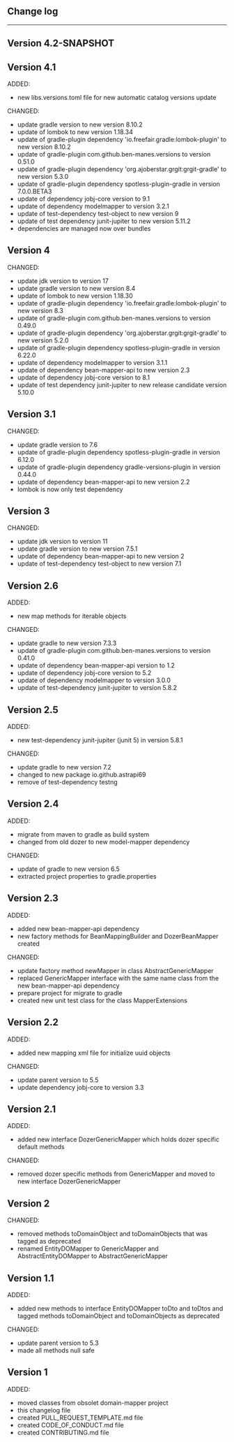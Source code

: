 ## Change log
----------------------

Version 4.2-SNAPSHOT
-------------


Version 4.1
-------------

ADDED:

- new libs.versions.toml file for new automatic catalog versions update

CHANGED:

- update gradle version to new version 8.10.2
- update of lombok to new version 1.18.34
- update of gradle-plugin dependency 'io.freefair.gradle:lombok-plugin' to new version 8.10.2
- update of gradle-plugin com.github.ben-manes.versions to version 0.51.0
- update of gradle-plugin dependency 'org.ajoberstar.grgit:grgit-gradle' to new version 5.3.0
- update of gradle-plugin dependency spotless-plugin-gradle in version 7.0.0.BETA3
- update of dependency jobj-core version to 9.1
- update of dependency modelmapper to version 3.2.1
- update of test-dependency test-object to new version 9
- update of test dependency junit-jupiter to new version 5.11.2
- dependencies are managed now over bundles

Version 4
-------------

CHANGED:

- update jdk version to version 17
- update gradle version to new version 8.4
- update of lombok to new version 1.18.30
- update of gradle-plugin dependency 'io.freefair.gradle:lombok-plugin' to new version 8.3
- update of gradle-plugin com.github.ben-manes.versions to version 0.49.0
- update of gradle-plugin dependency 'org.ajoberstar.grgit:grgit-gradle' to new version 5.2.0
- update of gradle-plugin dependency spotless-plugin-gradle in version 6.22.0
- update of dependency modelmapper to version 3.1.1
- update of dependency bean-mapper-api to new version 2.3
- update of dependency jobj-core version to 8.1
- update of test dependency junit-jupiter to new release candidate version 5.10.0

Version 3.1
-------------

CHANGED:

- update gradle version to 7.6
- update of gradle-plugin dependency spotless-plugin-gradle in version 6.12.0
- update of gradle-plugin dependency gradle-versions-plugin in version 0.44.0
- update of dependency bean-mapper-api to new version 2.2
- lombok is now only test dependency

Version 3
-------------

CHANGED:

- update jdk version to version 11
- update gradle version to new version 7.5.1
- update of dependency bean-mapper-api to new version 2
- update of test-dependency test-object to new version 7.1

Version 2.6
-------------

ADDED:

- new map methods for iterable objects

CHANGED:

- update gradle to new version 7.3.3
- update of gradle-plugin com.github.ben-manes.versions to version 0.41.0
- update of dependency bean-mapper-api version to 1.2
- update of dependency jobj-core version to 5.2
- update of dependency modelmapper to version 3.0.0
- update of test-dependency junit-jupiter to version 5.8.2

Version 2.5
-------------

ADDED:

- new test-dependency junit-jupiter (junit 5) in version 5.8.1

CHANGED:

- update gradle to new version 7.2
- changed to new package io.github.astrapi69
- remove of test-dependency testng

Version 2.4
-------------

ADDED:

- migrate from maven to gradle as build system
- changed from old dozer to new model-mapper dependency

CHANGED:

- update of gradle to new version 6.5
- extracted project properties to gradle.properties

Version 2.3
-------------

ADDED:

- added new bean-mapper-api dependency
- new factory methods for BeanMappingBuilder and DozerBeanMapper created

CHANGED:

- update factory method newMapper in class AbstractGenericMapper
- replaced GenericMapper interface with the same name class from the new bean-mapper-api dependency
- prepare project for migrate to gradle
- created new unit test class for the class MapperExtensions

Version 2.2
-------------

ADDED:

- added new mapping xml file for initialize uuid objects

CHANGED:

- update parent version to 5.5
- update dependency jobj-core to version 3.3

Version 2.1
-------------

ADDED:

- added new interface DozerGenericMapper which holds dozer specific default methods

CHANGED:

- removed dozer specific methods from GenericMapper and moved to new interface DozerGenericMapper

Version 2
-------------

CHANGED:

- removed methods toDomainObject and toDomainObjects that was tagged as deprecated
- renamed EntityDOMapper to GenericMapper and AbstractEntityDOMapper to AbstractGenericMapper

Version 1.1
-------------

ADDED:

- added new methods to interface EntityDOMapper toDto and toDtos and tagged methods toDomainObject and toDomainObjects as deprecated

CHANGED:

- update parent version to 5.3
- made all methods null safe

Version 1
-------------

ADDED:

- moved classes from obsolet domain-mapper project
- this changelog file
- created PULL_REQUEST_TEMPLATE.md file
- created CODE_OF_CONDUCT.md file
- created CONTRIBUTING.md file
